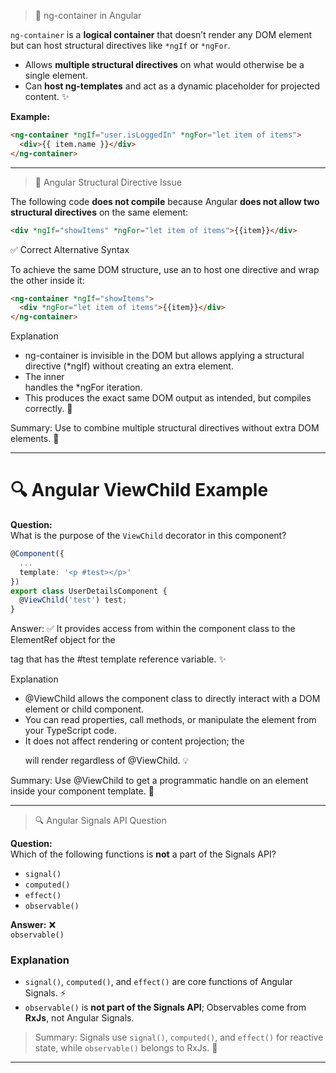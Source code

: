
> 📝 ng-container in Angular

`ng-container` is a **logical container** that doesn’t render any DOM element but can host structural directives like `*ngIf` or `*ngFor`.  

- Allows **multiple structural directives** on what would otherwise be a single element.  
- Can **host ng-templates** and act as a dynamic placeholder for projected content. ✨

**Example:**

```html
<ng-container *ngIf="user.isLoggedIn" *ngFor="let item of items">
  <div>{{ item.name }}</div>
</ng-container>
```
---

> 🚨 Angular Structural Directive Issue

The following code **does not compile** because Angular **does not allow two structural directives** on the same element:

```html
<div *ngIf="showItems" *ngFor="let item of items">{{item}}</div>
```

✅ Correct Alternative Syntax

To achieve the same DOM structure, use an <ng-container> to host one directive and wrap the other inside it:

```html
<ng-container *ngIf="showItems">
  <div *ngFor="let item of items">{{item}}</div>
</ng-container>
```

Explanation

* ng-container is invisible in the DOM but allows applying a structural directive (*ngIf) without creating an extra element.
* The inner <div> handles the *ngFor iteration.
* This produces the exact same DOM output as intended, but compiles correctly. 🎯

Summary: Use <ng-container> to combine multiple structural directives without extra DOM elements. 🚀

---

# 🔍 Angular ViewChild Example

**Question:**  
What is the purpose of the `ViewChild` decorator in this component?

```ts
@Component({
  ...
  template: '<p #test></p>'
})
export class UserDetailsComponent {
  @ViewChild('test') test;
}
```
Answer: ✅
It provides access from within the component class to the ElementRef object for the <p> tag that has the #test template reference variable. ✨

Explanation

* @ViewChild allows the component class to directly interact with a DOM element or child component.
* You can read properties, call methods, or manipulate the element from your TypeScript code.
* It does not affect rendering or content projection; the <p> will render regardless of @ViewChild. 💡

Summary: Use @ViewChild to get a programmatic handle on an element inside your component template. 🚀

---

> 🔍 Angular Signals API Question

**Question:**  
Which of the following functions is **not** a part of the Signals API?

- `signal()`  
- `computed()`  
- `effect()`  
- `observable()`  

**Answer:** ❌  
`observable()`  

### Explanation
- `signal()`, `computed()`, and `effect()` are core functions of Angular Signals. ⚡  
- `observable()` is **not part of the Signals API**; Observables come from **RxJs**, not Angular Signals.  

> Summary: Signals use `signal()`, `computed()`, and `effect()` for reactive state, while `observable()` belongs to RxJs. 🚀

---


